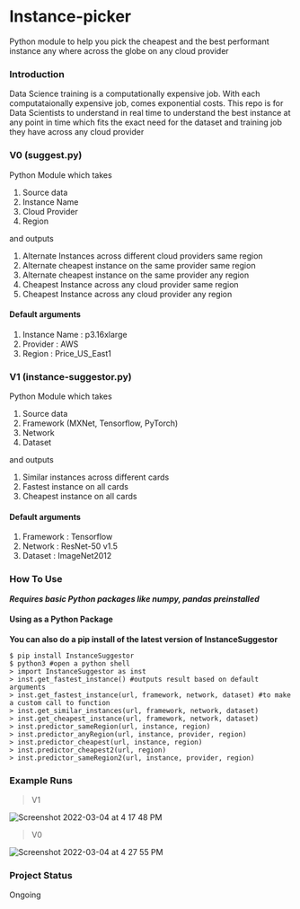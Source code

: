 # Instance-picker
Python module to help you pick the cheapest and the best performant instance any where across the globe on any cloud provider

### Introduction
Data Science training is a computationally expensive job. With each computataionally expensive job, comes exponential costs. This repo is for Data Scientists to understand in real time to understand the best instance at any point in time which fits the exact need for the dataset and training job they have across any cloud provider

### V0 (suggest.py)

Python Module which takes 
 1. Source data
 2. Instance Name
 3. Cloud Provider
 4. Region

and outputs
 1. Alternate Instances across different cloud providers same region
 2. Alternate cheapest instance on the same provider same region
 3. Alternate cheapest instance on the same provider any region
 4. Cheapest Instance across any cloud provider same region
 5. Cheapest Instance across any cloud provider any region

#### Default arguments
 1. Instance Name : p3.16xlarge
 2. Provider : AWS
 3. Region : Price_US_East1

### V1 (instance-suggestor.py)

Python Module which takes
 1. Source data 
 2. Framework (MXNet, Tensorflow, PyTorch)
 3. Network
 4. Dataset 

and outputs
 1. Similar instances across different cards
 2. Fastest instance on all cards
 3. Cheapest instance on all cards

#### Default arguments
 1. Framework : Tensorflow
 2. Network : ResNet-50 v1.5
 3. Dataset : ImageNet2012
 
### How To Use

***Requires basic Python packages like numpy, pandas preinstalled***

#### Using as a Python Package
**You can also do a pip install of the latest version of InstanceSuggestor**

```
$ pip install InstanceSuggestor
$ python3 #open a python shell
> import InstanceSuggestor as inst
> inst.get_fastest_instance() #outputs result based on default arguments
> inst.get_fastest_instance(url, framework, network, dataset) #to make a custom call to function
> inst.get_similar_instances(url, framework, network, dataset)
> inst.get_cheapest_instance(url, framework, network, dataset)
> inst.predictor_sameRegion(url, instance, region)
> inst.predictor_anyRegion(url, instance, provider, region)
> inst.predictor_cheapest(url, instance, region)
> inst.predictor_cheapest2(url, region)
> inst.predictor_sameRegion2(url, instance, provider, region)
```


### Example Runs

> V1

![Screenshot 2022-03-04 at 4 17 48 PM](https://user-images.githubusercontent.com/30073239/156749629-bc1119bd-75f5-4441-9887-c2aa76a81180.png)

> V0

![Screenshot 2022-03-04 at 4 27 55 PM](https://user-images.githubusercontent.com/30073239/156751131-4da9d119-51c4-4e5c-bbda-7072fe527883.png)

### Project Status
 Ongoing
